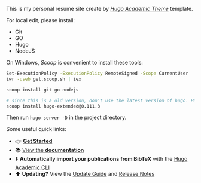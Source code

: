 This is my personal resume site create by [*Hugo Academic Theme*](https://github.com/wowchemy/starter-hugo-academic) template.

For local edit, please install:

- Git
- GO
- Hugo
- NodeJS

On Windows, *Scoop* is convenient to install these tools:

```bash
Set-ExecutionPolicy -ExecutionPolicy RemoteSigned -Scope CurrentUser
iwr -useb get.scoop.sh | iex

scoop install git go nodejs

# since this is a old version, don't use the latest version of hugo. Hugo 0.111.3 works by my test
scoop install hugo-extended@0.111.3
```

Then run `hugo server -D` in the project directory.

Some useful quick links:

- 👉 [**Get Started**](https://wowchemy.com/hugo-themes/)
- 📚 [View the **documentation**](https://wowchemy.com/docs/)
- ⬇️ **Automatically import your publications from BibTeX** with the [Hugo Academic CLI](https://github.com/wowchemy/hugo-academic-cli)
- ⬆️ **Updating?** View the [Update Guide](https://wowchemy.com/docs/hugo-tutorials/update/) and [Release Notes](https://github.com/wowchemy/wowchemy-hugo-themes/releases)

